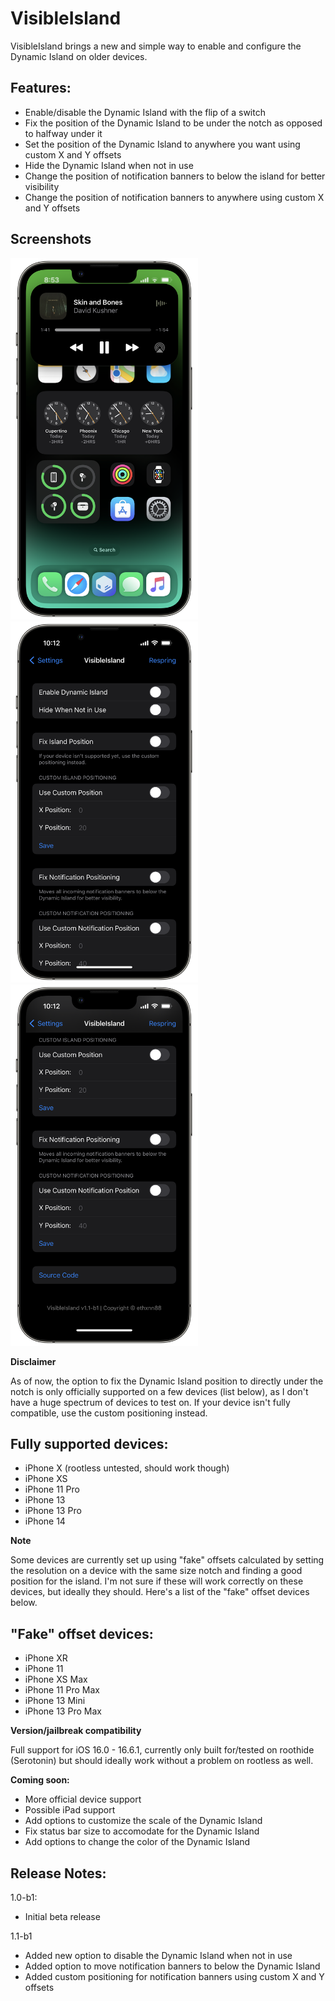 # VisibleIsland
VisibleIsland brings a new and simple way to enable and configure the Dynamic Island on older devices.

## Features:
- Enable/disable the Dynamic Island with the flip of a switch
- Fix the position of the Dynamic Island to be under the notch as opposed to halfway under it
- Set the position of the Dynamic Island to anywhere you want using custom X and Y offsets
- Hide the Dynamic Island when not in use
- Change the position of notification banners to below the island for better visibility
- Change the position of notification banners to anywhere using custom X and Y offsets

## Screenshots

<img src="/Images/sc1.png" width="300" height="578"/> <img src="/Images/sc2.png" width="300" height="578"/> <img src="/Images/sc3.png" width="300" height="578"/>

**Disclaimer**

As of now, the option to fix the Dynamic Island position to directly under the notch is only officially supported on a few devices (list below), as I don't have a huge spectrum of devices to test on. If your device isn't fully compatible, use the custom positioning instead.
 

## Fully supported devices:
- iPhone X (rootless untested, should work though)
- iPhone XS
- iPhone 11 Pro
- iPhone 13
- iPhone 13 Pro
- iPhone 14
  
  
**Note**

Some devices are currently set up using "fake" offsets calculated by setting the resolution on a device with the same size notch and finding a good position for the island. I'm not sure if these will work correctly on these devices, but ideally they should. Here's a list of the "fake" offset devices below.
  
  
## "Fake" offset devices:
- iPhone XR
- iPhone 11
- iPhone XS Max
- iPhone 11 Pro Max
- iPhone 13 Mini
- iPhone 13 Pro Max
 
 
**Version/jailbreak compatibility**

Full support for iOS 16.0 - 16.6.1, currently only built for/tested on roothide (Serotonin) but should ideally work without a problem on rootless as well.
 
 
**Coming soon:**
- More official device support
- Possible iPad support
- Add options to customize the scale of the Dynamic Island
- Fix status bar size to accomodate for the Dynamic Island
- Add options to change the color of the Dynamic Island

## Release Notes:

1.0-b1:
- Initial beta release

1.1-b1
- Added new option to disable the Dynamic Island when not in use
- Added option to move notification banners to below the Dynamic Island
- Added custom positioning for notification banners using custom X and Y offsets
